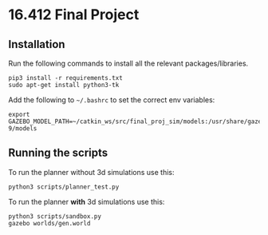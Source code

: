 # 16.412 Final Project

## Installation

Run the following commands to install all the relevant packages/libraries.
```
pip3 install -r requirements.txt
sudo apt-get install python3-tk
```

Add the following to `~/.bashrc` to set the correct env variables:
```
export GAZEBO_MODEL_PATH=~/catkin_ws/src/final_proj_sim/models:/usr/share/gazebo-9/models
```

## Running the scripts

To run the planner without 3d simulations use this:
```
python3 scripts/planner_test.py
```

To run the planner **with** 3d simulations use this:
```
python3 scripts/sandbox.py
gazebo worlds/gen.world
```

